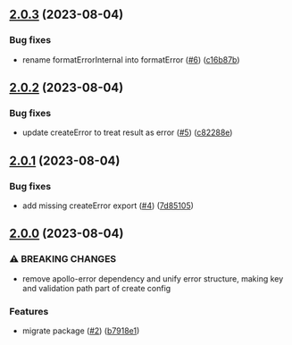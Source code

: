 ## [2.0.3](https://github.com/technology-studio/error-graphql/compare/v2.0.2...v2.0.3) (2023-08-04)


### Bug fixes

* rename formatErrorInternal into formatError ([#6](https://github.com/technology-studio/error-graphql/issues/6)) ([c16b87b](https://github.com/technology-studio/error-graphql/commit/c16b87b0a50a4dc34736d7841986bbfc6a941097))

## [2.0.2](https://github.com/technology-studio/error-graphql/compare/v2.0.1...v2.0.2) (2023-08-04)


### Bug fixes

* update createError to treat result as error ([#5](https://github.com/technology-studio/error-graphql/issues/5)) ([c82288e](https://github.com/technology-studio/error-graphql/commit/c82288ef31f0115417d3e53dae29e1e3758d14d2))

## [2.0.1](https://github.com/technology-studio/error-graphql/compare/v2.0.0...v2.0.1) (2023-08-04)


### Bug fixes

* add missing createError export ([#4](https://github.com/technology-studio/error-graphql/issues/4)) ([7d85105](https://github.com/technology-studio/error-graphql/commit/7d851054d8dc1ad9224953c237e21e586f89b570))

## [2.0.0](https://github.com/technology-studio/error-graphql/compare/v1.1.1...v2.0.0) (2023-08-04)


### ⚠ BREAKING CHANGES

* remove apollo-error dependency
and unify error structure, making key and validation path
part of create config

### Features

* migrate package ([#2](https://github.com/technology-studio/error-graphql/issues/2)) ([b7918e1](https://github.com/technology-studio/error-graphql/commit/b7918e17cc2111eb22af797a6421c95e20eac313))
